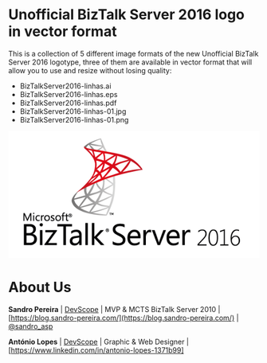 # Unofficial BizTalk Server 2016 logo in vector format
This is a collection of 5 different image formats of the new Unofficial BizTalk Server 2016 logotype, three of them are available in vector format that will allow you to use and resize without losing quality:
* BizTalkServer2016-linhas.ai
* BizTalkServer2016-linhas.eps
* BizTalkServer2016-linhas.pdf
* BizTalkServer2016-linhas-01.jpg
* BizTalkServer2016-linhas-01.png

![BizTalk Server 2016 logo](BizTalkServer2016-linhas-01.png)

# About Us
**Sandro Pereira** | [DevScope](http://www.devscope.net/) | MVP & MCTS BizTalk Server 2010 | [https://blog.sandro-pereira.com/](https://blog.sandro-pereira.com/) | [@sandro_asp](https://twitter.com/sandro_asp)

**António Lopes** | [DevScope](http://www.devscope.net/) | Graphic & Web Designer | [https://www.linkedin.com/in/antonio-lopes-1371b99]